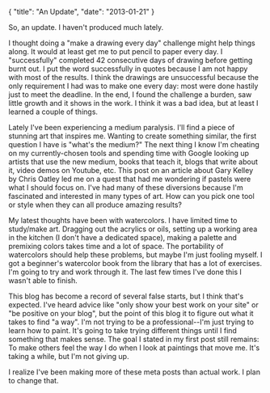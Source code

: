 {
    "title": "An Update",
    "date": "2013-01-21"
}

So, an update.  I haven't produced much lately. 

I thought doing a "make a drawing every day" challenge might help things along.  It would at least get me to put pencil to paper every day.  I "successfully" completed 42 consecutive days of drawing before getting burnt out.  I put the word successfully in quotes because I am not happy with most of the results.   I think the drawings are unsuccessful because the only requirement I had was to make one every day:  most were done hastily just to meet the deadline.  In the end, I found the challenge a burden, saw little growth and it shows in the work.  I think it was a bad idea, but at least I learned a couple of things.

Lately I've been experiencing a medium paralysis.  I'll find a piece of stunning art that inspires me.  Wanting to create something similar, the first question I have is "what's the medium?"  The next thing I know I'm cheating on my currently-chosen tools and spending time with Google looking up artists that use the new medium, books that teach it, blogs that write about it, video demos on Youtube, etc.  This post on an article about Gary Kelley by Chris Oatley led me on a quest that had me wondering if pastels were what I should focus on.  I've had many of these diversions because I'm fascinated and interested in many types of art.  How can you pick one tool or style when they can all produce amazing results?

My latest thoughts have been with watercolors.  I have limited time to study/make art.  Dragging out the acrylics or oils, setting up a working area in the kitchen (I don't have a dedicated space),  making a palette and premixing colors takes time and a lot of space.  The portability of watercolors should help these problems, but maybe I'm just fooling myself.  I got a beginner's watercolor book from the library that has a lot of exercises.  I'm going to try and work through it.  The last few times I've done this I wasn't able to finish.

This blog has become a record of several false starts, but I think that's expected.  I've heard advice like "only show your best work on your site" or "be positive on your blog", but the point of this blog it to figure out what it takes to find "a way".  I'm not trying to be a professional--I'm just trying to learn how to paint.  It's going to take trying different things until I find something that makes sense.  The goal I stated in my first post still remains:  To make others feel the way I do when I look at paintings that move me.  It's taking a while, but I'm not giving up. 

I realize I've been making more of these meta posts than actual work.  I plan to change that.